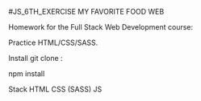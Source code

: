 #JS_6TH_EXERCISE MY FAVORITE FOOD WEB

Homework for the Full Stack Web Development course:

Practice HTML/CSS/SASS.

Install
git clone :

npm install

Stack
HTML
CSS (SASS)
JS